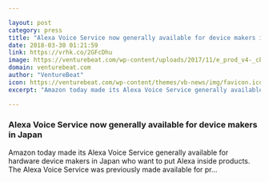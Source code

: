 ```yaml
---

layout: post
category: press
title: "Alexa Voice Service now generally available for device makers in Japan"
date: 2018-03-30 01:21:59
link: https://vrhk.co/2GFcDhu
image: https://venturebeat.com/wp-content/uploads/2017/11/e_prod_v4-_cb493943549_.jpg?fit=1191%2C655&strip=all
domain: venturebeat.com
author: "VentureBeat"
icon: https://venturebeat.com/wp-content/themes/vb-news/img/favicon.ico
excerpt: "Amazon today made its Alexa Voice Service generally available for hardware device makers in Japan who want to put Alexa inside products. The Alexa Voice Service was previously made available for pr…"

---
```


### Alexa Voice Service now generally available for device makers in Japan

Amazon today made its Alexa Voice Service generally available for hardware device makers in Japan who want to put Alexa inside products. The Alexa Voice Service was previously made available for pr…